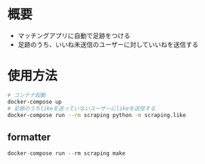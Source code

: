 # 概要
- マッチングアプリに自動で足跡をつける
- 足跡のうち、いいね未送信のユーザーに対していいねを送信する

# 使用方法

```bash
# コンテナ起動
docker-compose up
# 足跡のうちlikeを送っていないユーザーにlikeを送信する
docker-compose run --rm scraping python -m scraping.like
```

## formatter
```python
docker-compose run --rm scraping make
```
